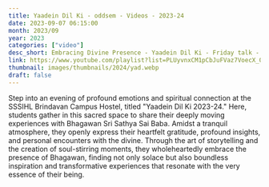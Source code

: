 ```yaml
---
title: Yaadein Dil Ki - oddsem - Videos - 2023-24
date: 2023-09-07 06:15:00
month: 2023/09
year: 2023
categories: ["video"]
desc_short: Embracing Divine Presence - Yaadein Dil Ki - Friday talk - Students' Heartfelt Experience with Bhagawan Sri Sathya Sai Baba at SSSIHL Brindavan Campus Hostel
link: https://www.youtube.com/playlist?list=PLUyvnxCM1pCbJuFVaz7VoecX_0fJw6s3a
thumbnail: images/thumbnails/2024/yad.webp
draft: false
---
```


 Step into an evening of profound emotions and spiritual connection at the SSSIHL Brindavan Campus Hostel, titled "Yaadein Dil Ki 2023-24." Here, students gather in this sacred space to share their deeply moving experiences with Bhagawan Sri Sathya Sai Baba. Amidst a tranquil atmosphere, they openly express their heartfelt gratitude, profound insights, and personal encounters with the divine. Through the art of storytelling and the creation of soul-stirring moments, they wholeheartedly embrace the presence of Bhagawan, finding not only solace but also boundless inspiration and transformative experiences that resonate with the very essence of their being.